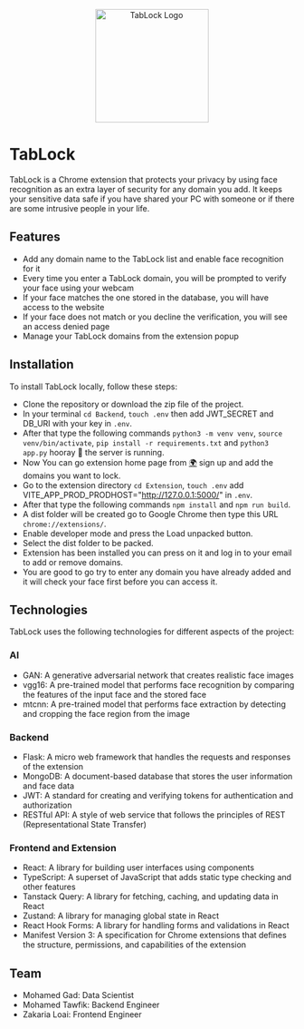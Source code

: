 

<p align="center">
  <img src="https://github.com/Mohamed-Twfik/Tab-Lock/assets/91837017/785575de-71e0-40b3-a046-f457275f95dd" alt="TabLock Logo" width="200">
</p>

# TabLock 

TabLock is a Chrome extension that protects your privacy by using face recognition as an extra layer of security for any domain you add. It keeps your sensitive data safe if you have shared your PC with someone or if there are some intrusive people in your life.

## Features

- Add any domain name to the TabLock list and enable face recognition for it
- Every time you enter a TabLock domain, you will be prompted to verify your face using your webcam
- If your face matches the one stored in the database, you will have access to the website
- If your face does not match or you decline the verification, you will see an access denied page
- Manage your TabLock domains from the extension popup


## Installation

To install TabLock locally, follow these steps:

- Clone the repository or download the zip file of the project.
- In your terminal `cd Backend`, `touch .env` then add JWT_SECRET and DB_URI with your key in `.env`.
- After that type the following commands `python3 -m venv venv`, `source venv/bin/activate`, `pip install -r requirements.txt` and `python3 app.py` hooray 🎉 the server is running.
- Now You can go extension home page from [🌍](https://tab-lock-utqs.onrender.com/) sign up and add the domains you want to lock.
- Go to the extension directory `cd Extension`, `touch .env` add VITE_APP_PROD_PRODHOST="http://127.0.0.1:5000/" in `.env`.
- After that type the following commands `npm install` and `npm run build`.
- A dist folder will be created go to Google Chrome then type this URL `chrome://extensions/`.
- Enable developer mode and press the Load unpacked button.
- Select the dist folder to be packed.
- Extension has been installed you can press on it and log in to your email to add or remove domains.
- You are good to go try to enter any domain you have already added and it will check your face first before you can access it.

## Technologies

TabLock uses the following technologies for different aspects of the project:

### AI
- GAN: A generative adversarial network that creates realistic face images
- vgg16: A pre-trained model that performs face recognition by comparing the features of the input face and the stored face
- mtcnn: A pre-trained model that performs face extraction by detecting and cropping the face region from the image


### Backend
- Flask: A micro web framework that handles the requests and responses of the extension
- MongoDB: A document-based database that stores the user information and face data
- JWT: A standard for creating and verifying tokens for authentication and authorization
- RESTful API: A style of web service that follows the principles of REST (Representational State Transfer)

### Frontend and Extension
- React: A library for building user interfaces using components
- TypeScript: A superset of JavaScript that adds static type checking and other features
- Tanstack Query: A library for fetching, caching, and updating data in React
- Zustand: A library for managing global state in React
- React Hook Forms: A library for handling forms and validations in React
- Manifest Version 3: A specification for Chrome extensions that defines the structure, permissions, and capabilities of the extension


## Team
- Mohamed Gad: Data Scientist 
- Mohamed Tawfik: Backend Engineer
- Zakaria Loai: Frontend Engineer






